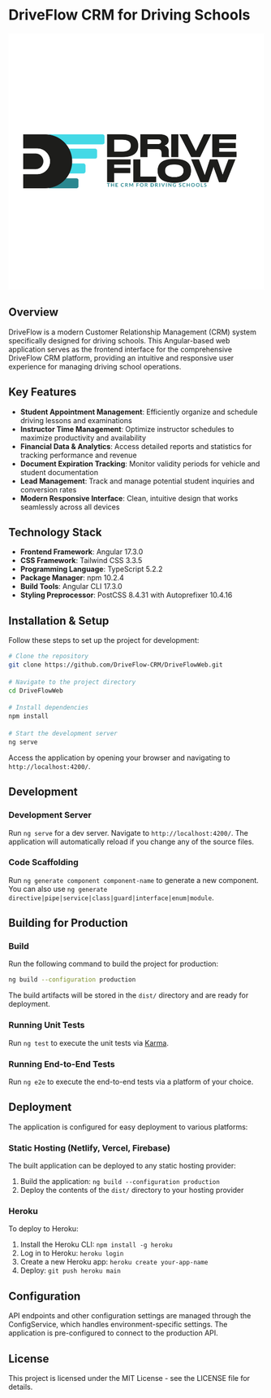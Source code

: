 # DriveFlow CRM for Driving Schools

![DriveFlow Logo](src/assets/images/logo/logo-extended-plus.svg)

## Overview

DriveFlow is a modern Customer Relationship Management (CRM) system specifically designed for driving schools. This Angular-based web application serves as the frontend interface for the comprehensive DriveFlow CRM platform, providing an intuitive and responsive user experience for managing driving school operations.

## Key Features

- **Student Appointment Management**: Efficiently organize and schedule driving lessons and examinations
- **Instructor Time Management**: Optimize instructor schedules to maximize productivity and availability
- **Financial Data & Analytics**: Access detailed reports and statistics for tracking performance and revenue
- **Document Expiration Tracking**: Monitor validity periods for vehicle and student documentation
- **Lead Management**: Track and manage potential student inquiries and conversion rates
- **Modern Responsive Interface**: Clean, intuitive design that works seamlessly across all devices

## Technology Stack

- **Frontend Framework**: Angular 17.3.0
- **CSS Framework**: Tailwind CSS 3.3.5
- **Programming Language**: TypeScript 5.2.2
- **Package Manager**: npm 10.2.4
- **Build Tools**: Angular CLI 17.3.0
- **Styling Preprocessor**: PostCSS 8.4.31 with Autoprefixer 10.4.16

## Installation & Setup

Follow these steps to set up the project for development:

```bash
# Clone the repository
git clone https://github.com/DriveFlow-CRM/DriveFlowWeb.git

# Navigate to the project directory
cd DriveFlowWeb

# Install dependencies
npm install

# Start the development server
ng serve
```

Access the application by opening your browser and navigating to `http://localhost:4200/`.

## Development

### Development Server

Run `ng serve` for a dev server. Navigate to `http://localhost:4200/`. The application will automatically reload if you change any of the source files.

### Code Scaffolding

Run `ng generate component component-name` to generate a new component. You can also use `ng generate directive|pipe|service|class|guard|interface|enum|module`.

## Building for Production

### Build

Run the following command to build the project for production:

```bash
ng build --configuration production
```

The build artifacts will be stored in the `dist/` directory and are ready for deployment.

### Running Unit Tests

Run `ng test` to execute the unit tests via [Karma](https://karma-runner.github.io).

### Running End-to-End Tests

Run `ng e2e` to execute the end-to-end tests via a platform of your choice.

## Deployment

The application is configured for easy deployment to various platforms:

### Static Hosting (Netlify, Vercel, Firebase)

The built application can be deployed to any static hosting provider:

1. Build the application: `ng build --configuration production`
2. Deploy the contents of the `dist/` directory to your hosting provider

### Heroku

To deploy to Heroku:

1. Install the Heroku CLI: `npm install -g heroku`
2. Log in to Heroku: `heroku login`
3. Create a new Heroku app: `heroku create your-app-name`
4. Deploy: `git push heroku main`

## Configuration

API endpoints and other configuration settings are managed through the ConfigService, which handles environment-specific settings. The application is pre-configured to connect to the production API.

## License

This project is licensed under the MIT License - see the LICENSE file for details.
